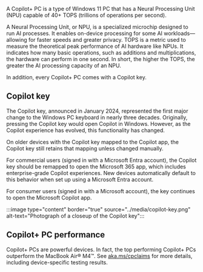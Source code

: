 A Copilot+ PC is a type of Windows 11 PC that has a Neural Processing Unit (NPU) capable of 40+ TOPS (trillions of operations per second).

A Neural Processing Unit, or NPU, is a specialized microchip designed to run AI processes. It enables on-device processing for some AI workloads—allowing for faster speeds and greater privacy. TOPS is a metric used to measure the theoretical peak performance of AI hardware like NPUs. It indicates how many basic operations, such as additions and multiplications, the hardware can perform in one second. In short, the higher the TOPS, the greater the AI processing capacity of an NPU.

In addition, every Copilot+ PC comes with a Copilot key.

## Copilot key

The Copilot key, announced in January 2024, represented the first major change to the Windows PC keyboard in nearly three decades. Originally, pressing the Copilot key would open Copilot in Windows. However, as the Copilot experience has evolved, this functionality has changed.

On older devices with the Copilot key mapped to the Copilot app, the Copilot key still retains that mapping unless changed manually.

For commercial users (signed in with a Microsoft Entra account), the Copilot key should be remapped to open the Microsoft 365 app, which includes enterprise-grade Copilot experiences. New devices automatically default to this behavior when set up using a Microsoft Entra account.

For consumer users (signed in with a Microsoft account), the key continues to open the Microsoft Copilot app.

:::image type="content" border="true" source="../media/copilot-key.png" alt-text="Photograph of a closeup of the Copilot key":::

## Copilot+ PC performance

Copilot+ PCs are powerful devices. In fact, the top performing Copilot+ PCs outperform the MacBook Air® M4™. See [aka.ms/cpclaims](https://aka.ms/cpclaims) for more details, including device-specific testing results.